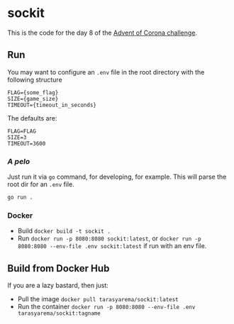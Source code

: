 # sockit

This is the code for the day 8 of the [Advent of Corona challenge](https://adventofcorona.hackersatupc.org/).

## Run

You may want to configure an `.env` file in the root directory with the following structure

```text
FLAG={some_flag}
SIZE={game_size}
TIMEOUT={timeout_in_seconds}
```

The defaults are:

```text
FLAG=FLAG
SIZE=3
TIMEOUT=3600
```

### *A pelo*

Just run it via `go` command, for developing, for example.
This will parse the root dir for an `.env` file.

```bash
go run .
```

### Docker

- Build `docker build -t sockit .`
- Run `docker run -p 8080:8080 sockit:latest`, or `docker run -p 8080:8080 --env-file .env sockit:latest` if run with an env file.

## Build from Docker Hub

If you are a lazy bastard, then just:

- Pull the image `docker pull tarasyarema/sockit:latest`
- Run the container `docker run -p 8080:8080 --env-file .env tarasyarema/sockit:tagname`
